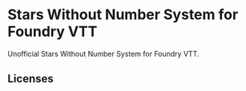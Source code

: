 # Stars Without Number System for Foundry VTT
Unofficial Stars Without Number System for Foundry VTT.

## Licenses

